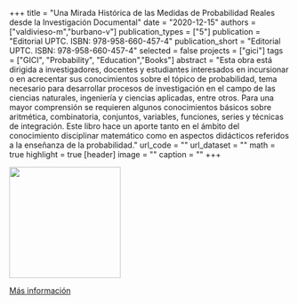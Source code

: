 +++
title = "Una Mirada Histórica de las Medidas de Probabilidad Reales desde la Investigación Documental"
date = "2020-12-15"
authors = ["valdivieso-m","burbano-v"]
publication_types = ["5"]
publication = "Editorial UPTC. ISBN: 978-958-660-457-4"
publication_short = "Editorial UPTC. ISBN: 978-958-660-457-4"
selected = false
projects = ["gici"]
tags = ["GICI", "Probability", "Education","Books"]
abstract = "Esta obra está dirigida a investigadores, docentes y estudiantes interesados en incursionar o en acrecentar sus conocimientos sobre el tópico de probabilidad, tema necesario para desarrollar procesos de investigación en el campo de las ciencias naturales, ingeniería y ciencias aplicadas, entre otros. Para una mayor comprensión se requieren algunos conocimientos básicos sobre aritmética, combinatoria, conjuntos, variables, funciones, series y técnicas de integración. Este libro hace un aporte tanto en el ámbito del conocimiento disciplinar matemático como en aspectos didácticos referidos a la enseñanza de la probabilidad."
url_code = ""
url_dataset = ""
math = true
highlight = true
[header]
image = ""
caption = ""
+++

<img src="https://www.redbooks.com.co/wp-content/uploads/2021/05/UPTC_128.jpg" width=200>

[Más información](https://www.redbooks.com.co/product/una-mirada-historica-medidas-de-probabilidad-reales-desde-la-investigacion-documental/)


